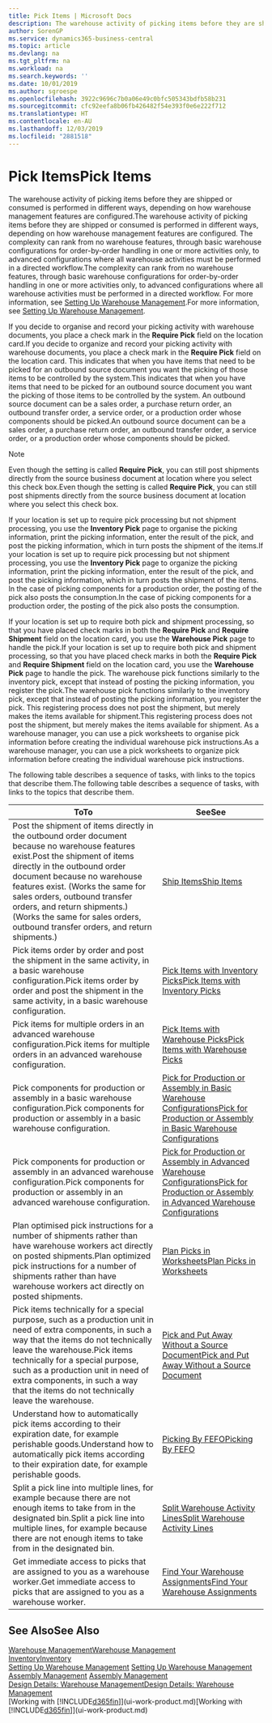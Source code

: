 ```yaml
---
title: Pick Items | Microsoft Docs
description: The warehouse activity of picking items before they are shipped or consumed is performed in different ways, depending on how warehouse management features are configured. The [setup](../configure-warehouse-processes.md) complexity can rank from no warehouse features, through basic warehouse configurations for order-by-order handling in one or more activities only, to advanced configurations where all warehouse activities must be performed in a directed workflow.
author: SorenGP
ms.service: dynamics365-business-central
ms.topic: article
ms.devlang: na
ms.tgt_pltfrm: na
ms.workload: na
ms.search.keywords: ''
ms.date: 10/01/2019
ms.author: sgroespe
ms.openlocfilehash: 3922c9696c7b0a06e49c0bfc505343bdfb58b231
ms.sourcegitcommit: cfc92eefa8b06fb426482f54e393f0e6e222f712
ms.translationtype: HT
ms.contentlocale: en-AU
ms.lasthandoff: 12/03/2019
ms.locfileid: "2881518"
---
```

# <a name="pick-items"></a><span data-ttu-id="46400-104">Pick Items</span><span class="sxs-lookup"><span data-stu-id="46400-104">Pick Items</span></span>
<span data-ttu-id="46400-105">The warehouse activity of picking items before they are shipped or consumed is performed in different ways, depending on how warehouse management features are configured.</span><span class="sxs-lookup"><span data-stu-id="46400-105">The warehouse activity of picking items before they are shipped or consumed is performed in different ways, depending on how warehouse management features are configured.</span></span> <span data-ttu-id="46400-106">The complexity can rank from no warehouse features, through basic warehouse configurations for order-by-order handling in one or more activities only, to advanced configurations where all warehouse activities must be performed in a directed workflow.</span><span class="sxs-lookup"><span data-stu-id="46400-106">The complexity can rank from no warehouse features, through basic warehouse configurations for order-by-order handling in one or more activities only, to advanced configurations where all warehouse activities must be performed in a directed workflow.</span></span> <span data-ttu-id="46400-107">For more information, see [Setting Up Warehouse Management](warehouse-setup-warehouse.md).</span><span class="sxs-lookup"><span data-stu-id="46400-107">For more information, see [Setting Up Warehouse Management](warehouse-setup-warehouse.md).</span></span>

<span data-ttu-id="46400-108">If you decide to organise and record your picking activity with warehouse documents, you place a check mark in the **Require Pick** field on the location card.</span><span class="sxs-lookup"><span data-stu-id="46400-108">If you decide to organize and record your picking activity with warehouse documents, you place a check mark in the **Require Pick** field on the location card.</span></span> <span data-ttu-id="46400-109">This indicates that when you have items that need to be picked for an outbound source document you want the picking of those items to be controlled by the system.</span><span class="sxs-lookup"><span data-stu-id="46400-109">This indicates that when you have items that need to be picked for an outbound source document you want the picking of those items to be controlled by the system.</span></span> <span data-ttu-id="46400-110">An outbound source document can be a sales order, a purchase return order, an outbound transfer order, a service order, or a production order whose components should be picked.</span><span class="sxs-lookup"><span data-stu-id="46400-110">An outbound source document can be a sales order, a purchase return order, an outbound transfer order, a service order, or a production order whose components should be picked.</span></span>

> [!NOTE]
> <span data-ttu-id="46400-111">Even though the setting is called **Require Pick**, you can still post shipments directly from the source business document at location where you select this check box.</span><span class="sxs-lookup"><span data-stu-id="46400-111">Even though the setting is called **Require Pick**, you can still post shipments directly from the source business document at location where you select this check box.</span></span>

<span data-ttu-id="46400-112">If your location is set up to require pick processing but not shipment processing, you use the **Inventory Pick** page to organise the picking information, print the picking information, enter the result of the pick, and post the picking information, which in turn posts the shipment of the items.</span><span class="sxs-lookup"><span data-stu-id="46400-112">If your location is set up to require pick processing but not shipment processing, you use the **Inventory Pick** page to organize the picking information, print the picking information, enter the result of the pick, and post the picking information, which in turn posts the shipment of the items.</span></span> <span data-ttu-id="46400-113">In the case of picking components for a production order, the posting of the pick also posts the consumption.</span><span class="sxs-lookup"><span data-stu-id="46400-113">In the case of picking components for a production order, the posting of the pick also posts the consumption.</span></span>

<span data-ttu-id="46400-114">If your location is set up to require both pick and shipment processing, so that you have placed check marks in both the **Require Pick** and **Require Shipment** field on the location card, you use the **Warehouse Pick** page to handle the pick.</span><span class="sxs-lookup"><span data-stu-id="46400-114">If your location is set up to require both pick and shipment processing, so that you have placed check marks in both the **Require Pick** and **Require Shipment** field on the location card, you use the **Warehouse Pick** page to handle the pick.</span></span> <span data-ttu-id="46400-115">The warehouse pick functions similarly to the inventory pick, except that instead of posting the picking information, you register the pick.</span><span class="sxs-lookup"><span data-stu-id="46400-115">The warehouse pick functions similarly to the inventory pick, except that instead of posting the picking information, you register the pick.</span></span> <span data-ttu-id="46400-116">This registering process does not post the shipment, but merely makes the items available for shipment.</span><span class="sxs-lookup"><span data-stu-id="46400-116">This registering process does not post the shipment, but merely makes the items available for shipment.</span></span> <span data-ttu-id="46400-117">As a warehouse manager, you can use a pick worksheets to organise pick information before creating the individual warehouse pick instructions.</span><span class="sxs-lookup"><span data-stu-id="46400-117">As a warehouse manager, you can use a pick worksheets to organize pick information before creating the individual warehouse pick instructions.</span></span>

<span data-ttu-id="46400-118">The following table describes a sequence of tasks, with links to the topics that describe them.</span><span class="sxs-lookup"><span data-stu-id="46400-118">The following table describes a sequence of tasks, with links to the topics that describe them.</span></span>   

|<span data-ttu-id="46400-119">**To**</span><span class="sxs-lookup"><span data-stu-id="46400-119">**To**</span></span>|<span data-ttu-id="46400-120">**See**</span><span class="sxs-lookup"><span data-stu-id="46400-120">**See**</span></span>|
|------------|-------------|  
|<span data-ttu-id="46400-121">Post the shipment of items directly in the outbound order document because no warehouse features exist.</span><span class="sxs-lookup"><span data-stu-id="46400-121">Post the shipment of items directly in the outbound order document because no warehouse features exist.</span></span> <span data-ttu-id="46400-122">(Works the same for sales orders, outbound transfer orders, and return shipments.)</span><span class="sxs-lookup"><span data-stu-id="46400-122">(Works the same for sales orders, outbound transfer orders, and return shipments.)</span></span>|[<span data-ttu-id="46400-123">Ship Items</span><span class="sxs-lookup"><span data-stu-id="46400-123">Ship Items</span></span>](warehouse-how-ship-items.md)|  
|<span data-ttu-id="46400-124">Pick items order by order and post the shipment in the same activity, in a basic warehouse configuration.</span><span class="sxs-lookup"><span data-stu-id="46400-124">Pick items order by order and post the shipment in the same activity, in a basic warehouse configuration.</span></span>|[<span data-ttu-id="46400-125">Pick Items with Inventory Picks</span><span class="sxs-lookup"><span data-stu-id="46400-125">Pick Items with Inventory Picks</span></span>](warehouse-how-to-pick-items-with-inventory-picks.md)|
|<span data-ttu-id="46400-126">Pick items for multiple orders in an advanced warehouse configuration.</span><span class="sxs-lookup"><span data-stu-id="46400-126">Pick items for multiple orders in an advanced warehouse configuration.</span></span>|[<span data-ttu-id="46400-127">Pick Items with Warehouse Picks</span><span class="sxs-lookup"><span data-stu-id="46400-127">Pick Items with Warehouse Picks</span></span>](warehouse-how-to-pick-items-for-warehouse-shipment.md)|  
|<span data-ttu-id="46400-128">Pick components for production or assembly in a basic warehouse configuration.</span><span class="sxs-lookup"><span data-stu-id="46400-128">Pick components for production or assembly in a basic warehouse configuration.</span></span>|[<span data-ttu-id="46400-129">Pick for Production or Assembly in Basic Warehouse Configurations</span><span class="sxs-lookup"><span data-stu-id="46400-129">Pick for Production or Assembly in Basic Warehouse Configurations</span></span>](warehouse-how-to-pick-for-production.md)|
|<span data-ttu-id="46400-130">Pick components for production or assembly in an advanced warehouse configuration.</span><span class="sxs-lookup"><span data-stu-id="46400-130">Pick components for production or assembly in an advanced warehouse configuration.</span></span>|[<span data-ttu-id="46400-131">Pick for Production or Assembly in Advanced Warehouse Configurations</span><span class="sxs-lookup"><span data-stu-id="46400-131">Pick for Production or Assembly in Advanced Warehouse Configurations</span></span>](warehouse-how-to-pick-for-internal-operations-in-advanced-warehousing.md)|  
|<span data-ttu-id="46400-132">Plan optimised pick instructions for a number of shipments rather than have warehouse workers act directly on posted shipments.</span><span class="sxs-lookup"><span data-stu-id="46400-132">Plan optimized pick instructions for a number of shipments rather than have warehouse workers act directly on posted shipments.</span></span>|[<span data-ttu-id="46400-133">Plan Picks in Worksheets</span><span class="sxs-lookup"><span data-stu-id="46400-133">Plan Picks in Worksheets</span></span>](warehouse-how-to-plan-picks-in-worksheets.md)|  
|<span data-ttu-id="46400-134">Pick items technically for a special purpose, such as a production unit in need of extra components, in such a way that the items do not technically leave the warehouse.</span><span class="sxs-lookup"><span data-stu-id="46400-134">Pick items technically for a special purpose, such as a production unit in need of extra components, in such a way that the items do not technically leave the warehouse.</span></span>|[<span data-ttu-id="46400-135">Pick and Put Away Without a Source Document</span><span class="sxs-lookup"><span data-stu-id="46400-135">Pick and Put Away Without a Source Document</span></span>](warehouse-how-to-create-put-aways-from-internal-put-aways.md)|
|<span data-ttu-id="46400-136">Understand how to automatically pick items according to their expiration date, for example perishable goods.</span><span class="sxs-lookup"><span data-stu-id="46400-136">Understand how to automatically pick items according to their expiration date, for example perishable goods.</span></span>|[<span data-ttu-id="46400-137">Picking By FEFO</span><span class="sxs-lookup"><span data-stu-id="46400-137">Picking By FEFO</span></span>](warehouse-picking-by-fefo.md)|
|<span data-ttu-id="46400-138">Split a pick line into multiple lines, for example because there are not enough items to take from in the designated bin.</span><span class="sxs-lookup"><span data-stu-id="46400-138">Split a pick line into multiple lines, for example because there are not enough items to take from in the designated bin.</span></span>|[<span data-ttu-id="46400-139">Split Warehouse Activity Lines</span><span class="sxs-lookup"><span data-stu-id="46400-139">Split Warehouse Activity Lines</span></span>](warehouse-how-to-split-warehouse-activity-lines.md)|
|<span data-ttu-id="46400-140">Get immediate access to picks that are assigned to you as a warehouse worker.</span><span class="sxs-lookup"><span data-stu-id="46400-140">Get immediate access to picks that are assigned to you as a warehouse worker.</span></span>|[<span data-ttu-id="46400-141">Find Your Warehouse Assignments</span><span class="sxs-lookup"><span data-stu-id="46400-141">Find Your Warehouse Assignments</span></span>](warehouse-how-to-find-your-warehouse-assignments.md)|  

## <a name="see-also"></a><span data-ttu-id="46400-142">See Also</span><span class="sxs-lookup"><span data-stu-id="46400-142">See Also</span></span>  
[<span data-ttu-id="46400-143">Warehouse Management</span><span class="sxs-lookup"><span data-stu-id="46400-143">Warehouse Management</span></span>](warehouse-manage-warehouse.md)  
[<span data-ttu-id="46400-144">Inventory</span><span class="sxs-lookup"><span data-stu-id="46400-144">Inventory</span></span>](inventory-manage-inventory.md)  
<span data-ttu-id="46400-145">[Setting Up Warehouse Management](warehouse-setup-warehouse.md)   </span><span class="sxs-lookup"><span data-stu-id="46400-145">[Setting Up Warehouse Management](warehouse-setup-warehouse.md)   </span></span>  
<span data-ttu-id="46400-146">[Assembly Management](assembly-assemble-items.md)  </span><span class="sxs-lookup"><span data-stu-id="46400-146">[Assembly Management](assembly-assemble-items.md)  </span></span>  
[<span data-ttu-id="46400-147">Design Details: Warehouse Management</span><span class="sxs-lookup"><span data-stu-id="46400-147">Design Details: Warehouse Management</span></span>](design-details-warehouse-management.md)  
<span data-ttu-id="46400-148">[Working with [!INCLUDE[d365fin](includes/d365fin_md.md)]](ui-work-product.md)</span><span class="sxs-lookup"><span data-stu-id="46400-148">[Working with [!INCLUDE[d365fin](includes/d365fin_md.md)]](ui-work-product.md)</span></span>
